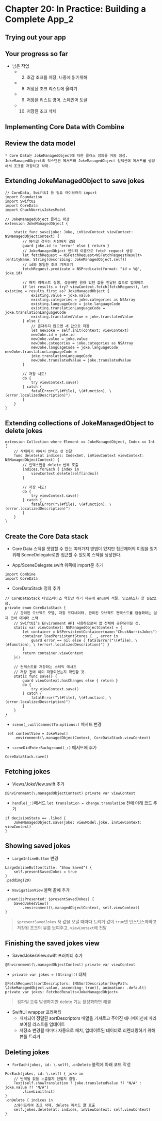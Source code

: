 # Chapter 20: In Practice: Building a Complete App_2

## Trying out your app

## Your progress so far

* 남은 작업
    * 2. 호감 조크를 저장, 나중에 읽기위해
    * 8. 저장된 조크 리스트에 올리기
    * 9. 저장된 리스트 영어, 스페인어 토글
    * 10. 저장된 조크 삭제
    
## Implementing Core Data with Combine

## Review the data model

    * Core Data는 JokeManagedObject에 대한 클래스 정의를 자동 생성. JokeManagedObject의 익스텐션 메서드와 JokeManagedObject 컬렉션에 메서드를 생성해서 조크를 저장하고 삭제.

## Extending JokeManagedObject to save jokes

~~~
// CoreData, SwiftUI 등 필요 라이브러리 import
import Foundation
import SwiftUI
import CoreData
import ChuckNorrisJokesModel

// JokeManagedObject 클래스 확장
extension JokeManagedObject {

    static func save(joke: Joke, inViewContext viewContext: NSManagedObjectContext) {
        // 에러일 경우는 저장하지 않음
        guard joke.id != "error" else { return }
        // JokeManagedObject 엔티티 이름으로 fetch request 생성
        let fetchRequest = NSFetchRequest<NSFetchRequestResult>(entityName: String(describing: JokeManagedObject.self)) 
        // id와 동일한 조크 가져오기
        fetchRequest.predicate = NSPredicate(format: "id = %@", joke.id)
        
        // 패치 리퀘스트 실행, 성공하면 원래 있던 값을 전달된 값으로 업데이트
        if let results = try? viewContext.fetch(fetchRequest), let existing = results.first as? JokeManagedObject {
            existing.value = joke.value
            existing.categories = joke.categories as NSArray 
            existing.languageCode = joke.languageCode 
            existing.translationLanguageCode = joke.translationLanguageCode
            existing.translatedValue = joke.translatedValue
        } else { 
            // 존재하지 않으면 새 값으로 저장
            let newJoke = self.init(context: viewContext) 
            newJoke.id = joke.id
            newJoke.value = joke.value
            newJoke.categories = joke.categories as NSArray 
            newJoke.languageCode = joke.languageCode newJoke.translationLanguageCode =
            joke.translationLanguageCode
            newJoke.translatedValue = joke.translatedValue 
        }
        
        // 저장 시도!
        do {
            try viewContext.save()
        } catch {
            fatalError("\(#file), \(#function), \(error.localizedDescription)")
        }
    }
}
~~~

## Extending collections of JokeManagedObject to delete jokes

~~~
extension Collection where Element == JokeManagedObject, Index == Int {
    // 삭제하기 위해서 인덱스 셋 전달
    func delete(at indices: IndexSet, inViewContext viewContext: NSManagedObjectContext) {
        // 인덱스만큼 delete 반복 호출
        indices.forEach { index in
            viewContext.delete(self[index]) 
        }
        
        // 저장 시도!
        do {
            try viewContext.save()
        } catch {
            fatalError("\(#file), \(#function), \(error.localizedDescription)") 
        }
    }
}
~~~

## Create the Core Data stack

* Core Data 스택을 셋업할 수 있는 여러가지 방법이 있지만 접근제어의 이점을 얻기 위해 SceneDelegate로만 접근할 수 있도록 스택을 생성한다.

* App/SceneDelegate.swift 위쪽에 import문 추가

~~~
import Combine
import CoreData
~~~

* CoreDataStack 정의 추가

~~~
// CoreDataStack 네임스페이스 역할만 하기 때문에 enum이 적절. 인스턴스화 할 필요없음.
private enum CoreDataStack {
    // 관리된 오브젝트 모델, 저장 코디네이터, 관리된 오브젝트 컨텍스트를 캡슐화하는 실제 코어 데이터 스택
    // SwiftUI’s Environment API 사용하므로써 앱 전체에 공유되어질 것.
    static var viewContext: NSManagedObjectContext = {
        let container = NSPersistentContainer(name:"ChuckNorrisJokes")
        container.loadPersistentStores { _, error in 
            guard error == nil else { fatalError("\(#file), \(#function), \ (error!.localizedDescription)") } 
        }
        return container.viewContext
    }()
    
    // 컨텍스트를 저장하는 스테틱 메서드
    // 저장 전에 이미 저장되었는지 확인할 것.
    static func save() {
        guard viewContext.hasChanges else { return }
        do {
            try viewContext.save() 
        } catch {
            fatalError("\(#file), \(#function), \(error.localizedDescription)")
        } 
    }
}
~~~

* `scene(_:willConnectTo:options:)` 메서드 변경

~~~
 let contentView = JokeView() 
    .environment(\.managedObjectContext, CoreDataStack.viewContext)
~~~

* `sceneDidEnterBackground(_:)` 메서드에 추가 

~~~
CoreDataStack.save()
~~~

## Fetching jokes

* Views/JokeView.swift 추가

~~~
@Environment(\.managedObjectContext) private var viewContext
~~~

* `handle(_:)`메서드  `let translation = change.translation` 전에 아래 코드 추가 

~~~
if decisionState == .liked {
    JokeManagedObject.save(joke: viewModel.joke, inViewContext: viewContext)
}
~~~

## Showing saved jokes

* `LargeInlineButton` 변경

~~~
LargeInlineButton(title: "Show Saved") {
    self.presentSavedJokes = true 
}
.padding(20)
~~~

* `NavigationView` 블럭 끝에 추가

~~~
.sheet(isPresented: $presentSavedJokes) { 
    SavedJokesView()
        .environment(\.managedObjectContext, self.viewContext) 
}
~~~
> `$presentSavedJokes` 새 값을 보낼 때마다 트리거
> 값이 `true`면 인스턴스화하고 저장된 조크의 뷰를 보여주고, `viewContext`에 전달

## Finishing the saved jokes view

* SavedJokesView.swift 프러퍼티 추가

~~~
@Environment(\.managedObjectContext) private var viewContext
~~~

* `private var jokes = [String]()` 대체

~~~
@FetchRequest(sortDescriptors: [NSSortDescriptor(keyPath: \JokeManagedObject.value, ascending: true)], animation: .default)
private var jokes: FetchedResults<JokeManagedObject>
~~~
> 컴파일 오류 발생하지만 delete 기능 활성화하면 해결

* SwiftUI wrapper 프러퍼티
    * 패치되어 정렬된 sortDescriptors 배열을 가져로고 주어진 애니메이션에 따라 보여질 리스트를 업데이트
    * 저장소 변경될 때마다 자동으로 패치, 업데이트된 데이터로 리렌더링하기 위해 뷰를 트리거
    
## Deleting jokes

* `ForEach(jokes, id: \.self)`, `.onDelete` 블럭에 아래 코드 작성

~~~
ForEach(jokes, id: \.self) { joke in 
    // 번역될 값을 노출할지 안할지 결정.
    Text(self.showTranslation ? joke.translatedValue ?? "N/A" : joke.value ?? "N/A")
        .lineLimit(nil) 
}
.onDelete { indices in 
    스와이프하여 조크 삭제, delete 메서드 콜 호출
    self.jokes.delete(at: indices, inViewContext: self.viewContext)
}
~~~
